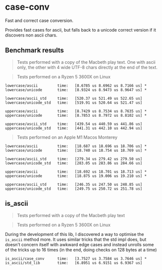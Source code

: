 # case-conv

Fast and correct case conversion.

Provides fast cases for ascii, but falls back to a unicode correct version if it discovers non ascii chars.

## Benchmark results

> Tests performed with a copy of the Macbeth play text. One with ascii only, the other with
4 wide UTF-8 chars directly at the end of the text.

> Tests performed on a Ryzen 5 3600X on Linux

```text
lowercase/ascii         time:   [8.6785 us 8.6962 us 8.7166 us] *
lowercase/unicode       time:   [8.9324 us 8.9473 us 8.9647 us] *

lowercase/ascii_std     time:   [520.37 us 521.49 us 522.65 us]
lowercase/unicode_std   time:   [519.91 us 520.64 us 521.47 us]
```

```text
uppercase/ascii         time:   [8.7429 us 8.7534 us 8.7635 us] *
uppercase/unicode       time:   [8.7853 us 8.7972 us 8.8102 us] *

uppercase/ascii_std     time:   [439.54 us 440.59 us 441.86 us]
uppercase/unicode_std   time:   [441.31 us 442.10 us 442.94 us]
```

> Tests performed on an Apple M1 Macos Monterey

```text
lowercase/ascii         time:   [18.687 us 18.696 us 18.706 us] *
lowercase/unicode       time:   [18.740 us 18.754 us 18.769 us] *

lowercase/ascii_std     time:   [279.34 us 279.42 us 279.50 us]
lowercase/unicode_std   time:   [283.05 us 283.86 us 284.66 us]
```

```text
uppercase/ascii         time:   [18.692 us 18.701 us 18.713 us] *
uppercase/unicode       time:   [18.875 us 19.006 us 19.210 us] *

uppercase/ascii_std     time:   [246.35 us 247.50 us 248.85 us]
uppercase/unicode_std   time:   [249.75 us 250.72 us 251.78 us]
```

## is_ascii

> Tests performed with a copy of the Macbeth play text

> Tests performed on a Ryzen 5 3600X on Linux

During the development of this lib, I discovered a way to optimise the `is_ascii` method more.
It uses similar tricks that the std impl does, but doesn't concern itself with awkward edge cases and
instead unrolls some of the tricks up to 16 times (in the end, doing checks on 128 bytes at a time)

```text
is_ascii/case_conv      time:   [3.7527 us 3.7584 us 3.7646 us] *
is_ascii/std_lib        time:   [6.8951 us 6.9151 us 6.9367 us]
```
